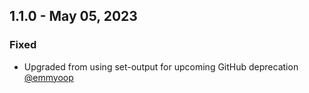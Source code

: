 ## 1.1.0 - May 05, 2023
### Fixed
* Upgraded from using set-output for upcoming GitHub deprecation [@emmyoop](https://github.com/emmyoop)